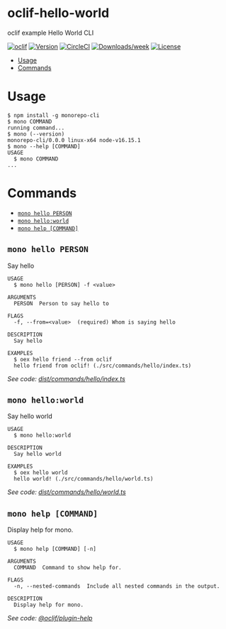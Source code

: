 oclif-hello-world
=================

oclif example Hello World CLI

[![oclif](https://img.shields.io/badge/cli-oclif-brightgreen.svg)](https://oclif.io)
[![Version](https://img.shields.io/npm/v/oclif-hello-world.svg)](https://npmjs.org/package/oclif-hello-world)
[![CircleCI](https://circleci.com/gh/oclif/hello-world/tree/main.svg?style=shield)](https://circleci.com/gh/oclif/hello-world/tree/main)
[![Downloads/week](https://img.shields.io/npm/dw/oclif-hello-world.svg)](https://npmjs.org/package/oclif-hello-world)
[![License](https://img.shields.io/npm/l/oclif-hello-world.svg)](https://github.com/oclif/hello-world/blob/main/package.json)

<!-- toc -->
* [Usage](#usage)
* [Commands](#commands)
<!-- tocstop -->
# Usage
<!-- usage -->
```sh-session
$ npm install -g monorepo-cli
$ mono COMMAND
running command...
$ mono (--version)
monorepo-cli/0.0.0 linux-x64 node-v16.15.1
$ mono --help [COMMAND]
USAGE
  $ mono COMMAND
...
```
<!-- usagestop -->
# Commands
<!-- commands -->
* [`mono hello PERSON`](#mono-hello-person)
* [`mono hello:world`](#mono-helloworld)
* [`mono help [COMMAND]`](#mono-help-command)

## `mono hello PERSON`

Say hello

```
USAGE
  $ mono hello [PERSON] -f <value>

ARGUMENTS
  PERSON  Person to say hello to

FLAGS
  -f, --from=<value>  (required) Whom is saying hello

DESCRIPTION
  Say hello

EXAMPLES
  $ oex hello friend --from oclif
  hello friend from oclif! (./src/commands/hello/index.ts)
```

_See code: [dist/commands/hello/index.ts](https://github.com/willwill96/mono-repo-tools/blob/v0.0.0/dist/commands/hello/index.ts)_

## `mono hello:world`

Say hello world

```
USAGE
  $ mono hello:world

DESCRIPTION
  Say hello world

EXAMPLES
  $ oex hello world
  hello world! (./src/commands/hello/world.ts)
```

_See code: [dist/commands/hello/world.ts](https://github.com/willwill96/mono-repo-tools/blob/v0.0.0/dist/commands/hello/world.ts)_

## `mono help [COMMAND]`

Display help for mono.

```
USAGE
  $ mono help [COMMAND] [-n]

ARGUMENTS
  COMMAND  Command to show help for.

FLAGS
  -n, --nested-commands  Include all nested commands in the output.

DESCRIPTION
  Display help for mono.
```

_See code: [@oclif/plugin-help](https://github.com/oclif/plugin-help/blob/v5.1.12/src/commands/help.ts)_
<!-- commandsstop -->
